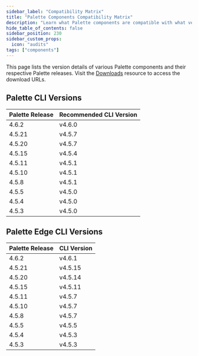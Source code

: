 ```yaml
---
sidebar_label: "Compatibility Matrix"
title: "Palette Components Compatibility Matrix"
description: "Learn what Palette components are compatible with what versions."
hide_table_of_contents: false
sidebar_position: 230
sidebar_custom_props:
  icon: "audits"
tags: ["components"]
---
```


This page lists the version details of various Palette components and their respective Palette releases. Visit the
[Downloads](spectro-downloads.md) resource to access the download URLs.

## Palette CLI Versions

| Palette Release | Recommended CLI Version |
| --------------- | ----------------------- |
| 4.6.2           | v4.6.0                  |
| 4.5.21          | v4.5.7                  |
| 4.5.20          | v4.5.7                  |
| 4.5.15          | v4.5.4                  |
| 4.5.11          | v4.5.1                  |
| 4.5.10          | v4.5.1                  |
| 4.5.8           | v4.5.1                  |
| 4.5.5           | v4.5.0                  |
| 4.5.4           | v4.5.0                  |
| 4.5.3           | v4.5.0                  |

## Palette Edge CLI Versions

| Palette Release | CLI Version |
| --------------- | ----------- |
| 4.6.2           | v4.6.1      |
| 4.5.21          | v4.5.15     |
| 4.5.20          | v4.5.14     |
| 4.5.15          | v4.5.11     |
| 4.5.11          | v4.5.7      |
| 4.5.10          | v4.5.7      |
| 4.5.8           | v4.5.7      |
| 4.5.5           | v4.5.5      |
| 4.5.4           | v4.5.3      |
| 4.5.3           | v4.5.3      |
